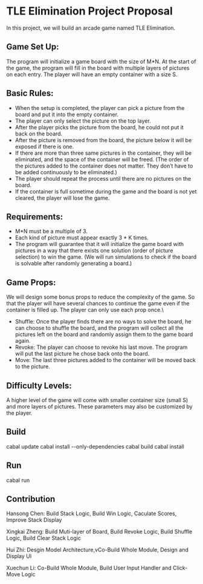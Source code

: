 # TLE Elimination Project Proposal


In this project, we will build an arcade game named TLE Elimination. 

## Game Set Up: 
The program will initialize a game board with the size of M*N. At the start of the game, the program will fill in the board with multiple layers of pictures on each entry. The player will have an empty container with a size S.  

## Basic Rules: 
* When the setup is completed, the player can pick a picture from the board and put it into the empty container.
* The player can only select the picture on the top layer.
* After the player picks the picture from the board, he could not put it back on the board.
* After the picture is removed from the board, the picture below it will be exposed if there is one. 
* If there are more than three same pictures in the container, they will be eliminated, and the space of the container will be freed. (The order of the pictures added to the container does not matter. They don’t have to be added continuously to be eliminated.)
* The player should repeat the process until there are no pictures on the board.
* If the container is full sometime during the game and the board is not yet cleared, the player will lose the game.

## Requirements: 
* M*N must be a multiple of 3.
* Each kind of picture must appear exactly 3 * K times.
* The program will guarantee that it will initialize the game board with pictures in a way that there exists one solution (order of picture selection) to win the game.  (We will run simulations to check if the board is solvable after randomly generating a board.)

## Game Props:

We will design some bonus props to reduce the complexity of the game. So that the player will have several chances to continue the game even if the container is filled up. The player can only use each prop once.\\

* Shuffle: Once the player finds there are no ways to solve the board, he can choose to shuffle the board, and the program will collect all the pictures left on the board and randomly assign them to the game board again.
* Revoke: The player can choose to revoke his last move. The program will put the last picture he chose back onto the board.
* Move: The last three pictures added to the container will be moved back to the picture.

## Difficulty Levels: 
A higher level of the game will come with smaller container size (small S) and more layers of pictures. These parameters may also be customized by the player. 

## Build

cabal update
cabal install --only-dependencies
cabal build
cabal install

## Run
cabal run

## Contribution
Hansong Chen: Build Stack Logic, Build Win Logic, Caculate Scores, Improve Stack Display 

Xingkai Zheng: Build Muti-layer of Board, Build Revoke Logic, Build Shuffle Logic, Build Clear Stack Logic

Hui Zhi: Desgin Model Architecture,vCo-Build Whole Module, Design and Display UI

Xuechun Li: Co-Build Whole Module, Build User Input Handler and Click-Move Logic
